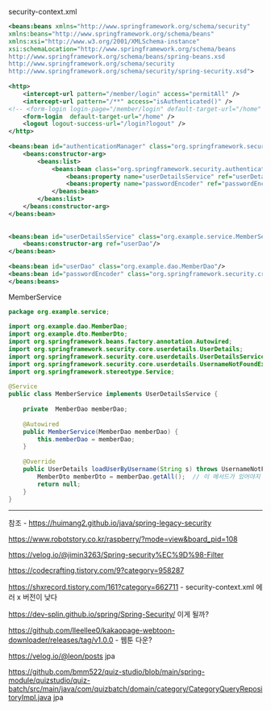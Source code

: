 

security-context.xml
```xml
<beans:beans xmlns="http://www.springframework.org/schema/security"  
xmlns:beans="http://www.springframework.org/schema/beans"  
xmlns:xsi="http://www.w3.org/2001/XMLSchema-instance"  
xsi:schemaLocation="http://www.springframework.org/schema/beans  
http://www.springframework.org/schema/beans/spring-beans.xsd  
http://www.springframework.org/schema/security  
http://www.springframework.org/schema/security/spring-security.xsd">  
  
<http>  
    <intercept-url pattern="/member/login" access="permitAll" />  
    <intercept-url pattern="/**" access="isAuthenticated()" />  
<!-- <form-login login-page="/member/login" default-target-url="/home" />-->  
    <form-login  default-target-url="/home" />  
    <logout logout-success-url="/login?logout" />  
</http>  
  
<beans:bean id="authenticationManager" class="org.springframework.security.authentication.ProviderManager">  
    <beans:constructor-arg>  
        <beans:list>  
            <beans:bean class="org.springframework.security.authentication.dao.DaoAuthenticationProvider">  
                <beans:property name="userDetailsService" ref="userDetailsService"/>  
                <beans:property name="passwordEncoder" ref="passwordEncoder"/>  
            </beans:bean>  
        </beans:list>  
    </beans:constructor-arg>  
</beans:bean>  
  
  
<beans:bean id="userDetailsService" class="org.example.service.MemberService">  
    <beans:constructor-arg ref="userDao"/>  
</beans:bean>  
  
<beans:bean id="userDao" class="org.example.dao.MemberDao"/>  
<beans:bean id="passwordEncoder" class="org.springframework.security.crypto.bcrypt.BCryptPasswordEncoder"/>  
</beans:beans>

```


MemberService
```java
package org.example.service;  
  
import org.example.dao.MemberDao;  
import org.example.dto.MemberDto;  
import org.springframework.beans.factory.annotation.Autowired;  
import org.springframework.security.core.userdetails.UserDetails;  
import org.springframework.security.core.userdetails.UserDetailsService;  
import org.springframework.security.core.userdetails.UsernameNotFoundException;  
import org.springframework.stereotype.Service;  
  
@Service  
public class MemberService implements UserDetailsService {  
  
    private  MemberDao memberDao;  
  
    @Autowired  
    public MemberService(MemberDao memberDao) {  
        this.memberDao = memberDao;  
    }  
  
    @Override  
    public UserDetails loadUserByUsername(String s) throws UsernameNotFoundException {  
        MemberDto memberDto = memberDao.getAll();  // 이 메서드가 있어야지 나중에 로그인할
        return null;  
    }  
}
```





---
참조 - https://huimang2.github.io/java/spring-legacy-security

https://www.robotstory.co.kr/raspberry/?mode=view&board_pid=108

https://velog.io/@jimin3263/Spring-security%EC%9D%98-Filter


https://codecrafting.tistory.com/9?category=958287


https://shxrecord.tistory.com/161?category=662711 - security-context.xml 에러 x 버전이 낮다

https://dev-splin.github.io/spring/Spring-Security/ 이게 될까?



https://github.com/lleellee0/kakaopage-webtoon-downloader/releases/tag/v1.0.0 - 웹툰 다운?


https://velog.io/@leon/posts  jpa

https://github.com/bmm522/quiz-studio/blob/main/spring-module/quizstudio/quiz-batch/src/main/java/com/quizbatch/domain/category/CategoryQueryRepositoryImpl.java  jpa